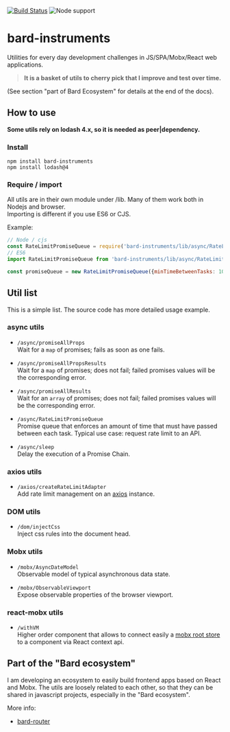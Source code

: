 [![Build Status](https://travis-ci.org/AoDev/bard-instruments.svg?branch=master)](https://travis-ci.org/AoDev/bard-instruments) ![Node support](https://img.shields.io/badge/node-%3E%3D%2010.0.0-brightgreen)

# bard-instruments
Utilities for every day development challenges in JS/SPA/Mobx/React web applications.

> **It is a basket of utils to cherry pick that I improve and test over time.**

(See section "part of Bard Ecosystem" for details at the end of the docs).

## How to use
**Some utils rely on lodash 4.x, so it is needed as peer|dependency.**

### Install
```shell
npm install bard-instruments
npm install lodash@4
```

### Require / import
All utils are in their own module under /lib. Many of them work both in Nodejs and browser.  
Importing is different if you use ES6 or CJS.

Example:
```js
// Node / cjs
const RateLimitPromiseQueue = require('bard-instruments/lib/async/RateLimitPromiseQueue').default
// ES6
import RateLimitPromiseQueue from 'bard-instruments/lib/async/RateLimitPromiseQueue'

const promiseQueue = new RateLimitPromiseQueue({minTimeBetweenTasks: 1000})
```

## Util list
This is a simple list. The source code has more detailed usage example.

### async utils

* `/async/promiseAllProps`  
Wait for a `map` of promises; fails as soon as one fails.

* `/async/promiseAllPropsResults`  
Wait for a `map` of promises; does not fail; failed promises values will be the corresponding error.

* `/async/promiseAllResults`  
Wait for an `array` of promises; does not fail; failed promises values will be the corresponding error.

* `/async/RateLimitPromiseQueue`  
Promise queue that enforces an amount of time that must have passed between each task. Typical use case: request rate limit to an API.

* `/async/sleep`  
Delay the execution of a Promise Chain.

### axios utils

* `/axios/createRateLimitAdapter`  
Add rate limit management on an [axios](https://github.com/axios/axios) instance.


### DOM utils

* `/dom/injectCss`  
Inject css rules into the document head.


### Mobx utils

* `/mobx/AsyncDateModel`  
Observable model of typical asynchronous data state.

* `/mobx/ObservableViewport`  
Expose observable properties of the browser viewport.


### react-mobx utils

* `/withVM`  
Higher order component that allows to connect easily a [mobx root store](https://mobx.js.org/best/store.html#combining-multiple-stores) to a component via React context api.

## Part of the "Bard ecosystem"
I am developing an ecosystem to easily build frontend apps based on React and Mobx.
The utils are loosely related to each other, so that they can be shared in javascript projects, especially in the "Bard ecosystem".

More info:
* [bard-router](https://github.com/AoDev/bard-router)
